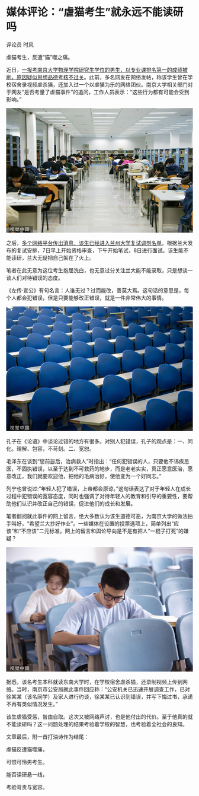 # 媒体评论：“虐猫考生”就永远不能读研吗

评论员 时风

虐猫考生，反遭“猫”噬之痛。

近日，[一报考南京大学物理学院研究生学位的男生，以专业课排名第一的成绩被刷，原因疑似思想品德考核不过关](https://news.qq.com/rain/a/20240403A06BSP00)。此前，多名网友在网络发帖，称该学生曾在学校宿舍录视频虐杀猫，还加入过一个以虐猫为乐的网络团伙。南京大学相关部门对于网友“是否考量了虐猫事件”的追问，工作人员表示：“这些行为都有可能会受到影响。”

![37311a3cd4779d26ab66493337bf4661.jpg](https://raw.githubusercontent.com/qqhsx/qqnews_image/main/2024/04/07/媒体评论：“虐猫考生”就永远不能读研吗/37311a3cd4779d26ab66493337bf4661.jpg)

之后，[多个网络平台传出消息，该生已经进入兰州大学复试调剂名单](https://news.qq.com/rain/a/20240406A04PJQ00)。根据兰大发布的复试安排，7日早上开始资格审查，下午开始笔试，8日进行面试。该生能不能读研，兰大无疑把自己架在了火上。

笔者在此无意为这位考生抱屈洗白，也无意过分关注兰大能不能录取，只是想谈一谈人们对待错误的态度。

《左传·宣公》有句名言：人谁无过？过而能改，善莫大焉。这句话的意思是，每个人都会犯错误，但是只要能够改正错误，就是一件非常伟大的事情。

![2f2c44858a5f72a4dfd276a7ed2ec0bf.jpg](https://raw.githubusercontent.com/qqhsx/qqnews_image/main/2024/04/07/媒体评论：“虐猫考生”就永远不能读研吗/2f2c44858a5f72a4dfd276a7ed2ec0bf.jpg)

孔子在《论语》中谈论过错的地方有很多。对别人犯错误，孔子的观点是：一、同化。理解、包容，不苛刻。二、宽恕。

毛泽东在谈到“惩前毖后，治病救人”时指出：“任何犯错误的人，只要他不讳疾忌医，不固执错误，以至于达到不可救药的地步，而是老老实实，真正愿意医治，愿意改正，我们就要欢迎他，把他的毛病治好，使他变为一个好同志。”

列宁也曾说过:“年轻人犯了错误，上帝都会原谅。”这句话表达了对于年轻人在成长过程中犯错误的宽容态度，同时也强调了对待年轻人的教育和引导的重要性，要帮助他们认识并改正自己的错误，促进他们的成长和发展。

笔者翻阅就此事件的网上留言，绝大多数认为该生道德可恶，为南京大学的做法拍手叫好，“希望兰大抄好作业”。一些媒体在设置的投票选项上，简单列出“应该”和“不应该”二元标准。网上的留言和舆论导向是不是有把人“一棍子打死”的嫌疑？

![de1966deb6238f467da1bf30aede5ba8.jpg](https://raw.githubusercontent.com/qqhsx/qqnews_image/main/2024/04/07/媒体评论：“虐猫考生”就永远不能读研吗/de1966deb6238f467da1bf30aede5ba8.jpg)

据悉，该名考生本科就读东南大学时，在学校宿舍虐杀猫，还录制视频上传到网络。当时，南京市公安局就此事件回应称：“公安机关已迅速开展调查工作，已对徐某某（该名同学）及家人进行约谈，徐某某已认识到错误，并写下悔过书，承诺不再有类似情况发生。”

该生虐猫受惩，咎由自取。这次又被网络声讨，也是他付出的代价。至于他真的就不能读研吗？这一问题处理的结果考验着学校的智慧，也考验着全社会的良知。

文章最后，附一首打油诗作为结尾：

虐猫反遭猫噬痛，

可恨可怜男考生。

能否读研悬一线，

考验苛责与宽容。

